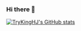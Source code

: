 ### Hi there 👋

[![TryKingHJ's GitHub stats](https://github-readme-stats.vercel.app/api?username=MakerJun46&hide=stars&count_private=true&show_icons=true&theme=merko)](https://github.com/anuraghazra/github-readme-stats)


<!--
**MakerJun46/MakerJun46** is a ✨ _special_ ✨ repository because its `README.md` (this file) appears on your GitHub profile.

Here are some ideas to get you started:

- 🔭 I’m currently working on ...
- 🌱 I’m currently learning ...
- 👯 I’m looking to collaborate on ...
- 🤔 I’m looking for help with ...
- 💬 Ask me about ...
- 📫 How to reach me: ...
- 😄 Pronouns: ...
- ⚡ Fun fact: ...
-->
